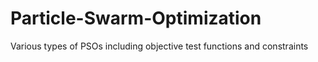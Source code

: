 # Particle-Swarm-Optimization
Various types of PSOs including objective test functions and constraints
